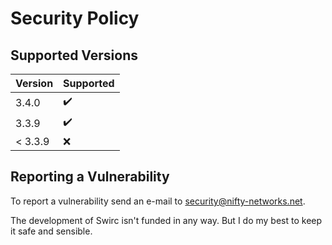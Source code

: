 # Security Policy #

## Supported Versions ##

| Version | Supported          |
| ------- | ------------------ |
| 3.4.0   | :heavy_check_mark: |
| 3.3.9   | :heavy_check_mark: |
| < 3.3.9 | :x:                |

## Reporting a Vulnerability ##

To report a vulnerability send an e-mail to [security@nifty-networks.net](mailto:security@nifty-networks.net).

The development of Swirc isn't funded in any way. But I do my best to keep it safe and sensible.

